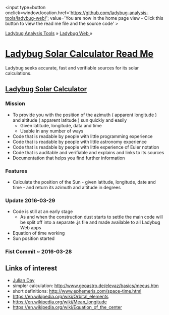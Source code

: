﻿<span style=display:none; >[You are now in a GitHub source code view - click this link to view the home page]( http://ladybug-analysis-tools.github.io/ladybug-web/ "View file as a web page." ) </span>
<input type=button onclick=window.location.href='https://github.com/ladybug-analysis-tools/ladybug-web/'; 
value='You are now in the home page view - Click this button to view the read me file and the source code' >

[Ladybug Analysis Tools]( http://ladybug-analysis-tools.github.io/ ) » [Ladybug Web ]( http://ladybug-analysis-tools.github.io/ladybug-web/ ) »


[Ladybug Solar Calculator Read Me]( #solar-calculator/readme.md )
===

Ladybug seeks accurate, fast and verifiable sources for its solar calculations.

## [Ladybug Solar Calculator]( http://ladybug-analysis-tools.github.io/ladybug-web/index.html )

### Mission

* To provide you with the position of the azimuth ( apparent longitude ) and altitude ( apparent latitude ) sun quickly and easily
	* Given latitude, longitude, data and time
	* Usable in any number of ways
* Code that is readable by people with little programming experience
* Code that is readable by people with little astronomy experience
* Code that is readable by people with little experience of Euler notation
* Code that is auditable and verifiable and explains and links to its sources
* Documentation that helps you find further information
 

### Features

* Calculate the position of the Sun - given latitude, longitude, date and time - and return its azimuth and altitude in degrees

### Update 2016-03-29

* Code is still at an early stage
	* As and when the construction dust starts to settle the main code will be split off into a separate .js file and made available to all Ladybug Web apps
* Equation of time working
* Sun position started

### Fist Commit ~ 2016-03-28


## Links of interest

* [Julian Day]( https://en.wikipedia.org/wiki/Julian_day )
* simpler calculation: http://www.geoastro.de/elevaz/basics/meeus.htm
* short definitions: http://www.ephemeris.com/space-time.html
* https://en.wikipedia.org/wiki/Orbital_elements
* https://en.wikipedia.org/wiki/Mean_longitude
* https://en.wikipedia.org/wiki/Equation_of_the_center


